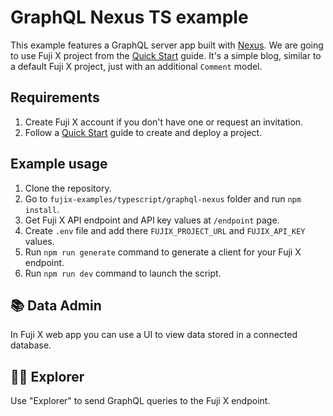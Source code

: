 # GraphQL Nexus TS example

This example features a GraphQL server app built with [Nexus](https://nexus.js.org/). We are going to use Fuji X project from the [Quick Start](https://docs.fujix.io/getting-started/overview) guide.
It's a simple blog, similar to a default Fuji X project, just with an additional `Comment` model.

## Requirements

1. Create Fuji X account if you don't have one or request an invitation.
2. Follow a [Quick Start](https://docs.fujix.io/getting-started/overview) guide to create and deploy a project.

## Example usage

1. Clone the repository.
2. Go to `fujix-examples/typescript/graphql-nexus` folder and run `npm install`.
3. Get Fuji X API endpoint and API key values at `/endpoint` page.
4. Create `.env` file and add there `FUJIX_PROJECT_URL` and `FUJIX_API_KEY` values. 
5. Run `npm run generate` command to generate a client for your Fuji X endpoint.
6. Run `npm run dev` command to launch the script.

## 📚 Data Admin

In Fuji X web app you can use a UI to view data stored in a connected database.

## 🏄‍♂️ Explorer 

Use "Explorer" to send GraphQL queries to the Fuji X endpoint.

